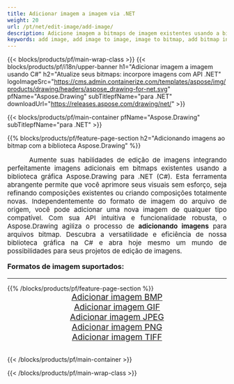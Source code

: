 ```yaml
---
title: Adicionar imagem a imagem via .NET
weight: 20
url: /pt/net/edit-image/add-image/
description: Adicione imagem a bitmaps de imagem existentes usando a biblioteca gráfica Aspose.Drawing para .NET (C#)
keywords: add image, add image to image, image to bitmap, add bitmap in C#, bitmap images in C#, 2D graphics, graphic library para .NET, image files, raster image, edit images, save image, adicionando imagens
---
```


{{< blocks/products/pf/main-wrap-class >}}
{{< blocks/products/pf/i18n/upper-banner h1="Adicionar imagem a imagem usando C#" h2="Atualize seus bitmaps: incorpore imagens com API .NET" logoImageSrc="https://cms.admin.containerize.com/templates/aspose/img/products/drawing/headers/aspose_drawing-for-net.svg" pfName="Aspose.Drawing" subTitlepfName="para .NET" downloadUrl="https://releases.aspose.com/drawing/net/" >}}

{{< blocks/products/pf/main-container pfName="Aspose.Drawing" subTitlepfName="para .NET" >}}

{{% blocks/products/pf/feature-page-section  h2="Adicionando imagens ao bitmap com a biblioteca Aspose.Drawing" %}}
<p align="justify" style="text-indent:50px;font-size:15px;">
Aumente suas habilidades de edição de imagens integrando perfeitamente imagens adicionais em bitmaps existentes usando a biblioteca gráfica Aspose.Drawing para .NET (C#). Esta ferramenta abrangente permite que você aprimore seus visuais sem esforço, seja refinando composições existentes ou criando composições totalmente novas. Independentemente do formato de imagem do arquivo de origem, você pode adicionar uma nova imagem de qualquer tipo compatível. Com sua API intuitiva e funcionalidade robusta, o Aspose.Drawing agiliza o processo de <b>adicionando imagens</b> para arquivos bitmap. Descubra a versatilidade e eficiência de nossa biblioteca gráfica na C# e abra hoje mesmo um mundo de possibilidades para seus projetos de edição de imagens.</p>

<h3 style="margin-top:16px;">
Formatos de imagem suportados:
</h3>

<hr/>
{{% /blocks/products/pf/feature-page-section %}}
<div class="container-fluid productfamilypage bg-gray">
    <div class="convertypes bg-gray agp-content section">
        <div class="container">
		    <div class="row other-converters" style="font-size: 19px;text-align:center;">
		        <div class='col-md-3 other-converter remove-lp remove-rp'><a href="bmp/" style="padding:15px;">Adicionar imagem BMP</a></div>
                <div class='col-md-3 other-converter remove-lp remove-rp'><a href="gif/" style="padding:15px;">Adicionar imagem GIF</a></div>
                <div class='col-md-3 other-converter remove-lp remove-rp'><a href="jpeg/" style="padding:15px;">Adicionar imagem JPEG</a></div>
                <div class='col-md-3 other-converter remove-lp remove-rp'><a href="png/" style="padding:15px;">Adicionar imagem PNG</a></div>
                <div class='col-md-3 other-converter remove-lp remove-rp'><a href="tiff/" style="padding:15px;">Adicionar imagem TIFF</a></div>
            </div>
        </div>
    </div>
</div>
<br/>

{{< /blocks/products/pf/main-container >}}

{{< /blocks/products/pf/main-wrap-class >}}
